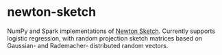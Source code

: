 # newton-sketch

NumPy and Spark implementations of [Newton Sketch](https://arxiv.org/abs/1505.02250).
Currently supports logistic regression, with random projection sketch
matrices based on Gaussian- and Rademacher- distributed random vectors.

